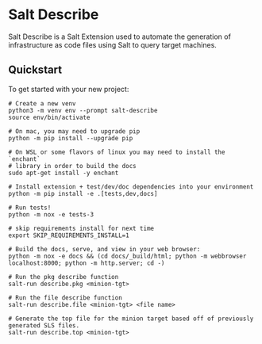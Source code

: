 # Salt Describe

Salt Describe is a Salt Extension used to automate the generation of infrastructure
as code files using Salt to query target machines.

## Quickstart

To get started with your new project:

    # Create a new venv
    python3 -m venv env --prompt salt-describe
    source env/bin/activate

    # On mac, you may need to upgrade pip
    python -m pip install --upgrade pip

    # On WSL or some flavors of linux you may need to install the `enchant`
    # library in order to build the docs
    sudo apt-get install -y enchant

    # Install extension + test/dev/doc dependencies into your environment
    python -m pip install -e .[tests,dev,docs]

    # Run tests!
    python -m nox -e tests-3

    # skip requirements install for next time
    export SKIP_REQUIREMENTS_INSTALL=1

    # Build the docs, serve, and view in your web browser:
    python -m nox -e docs && (cd docs/_build/html; python -m webbrowser localhost:8000; python -m http.server; cd -)

    # Run the pkg describe function
    salt-run describe.pkg <minion-tgt>

    # Run the file describe function
    salt-run describe.file <minion-tgt> <file name>

    # Generate the top file for the minion target based off of previously generated SLS files.
    salt-run describe.top <minion-tgt>
